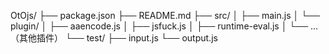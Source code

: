 OtOjs/
├── package.json
├── README.md
├── src/
│   ├── main.js
│   └── plugin/
│       ├── aaencode.js
│       ├── jsfuck.js
│       ├── runtime-eval.js
│       └── ...（其他插件）
└── test/
    ├── input.js
    └── output.js

